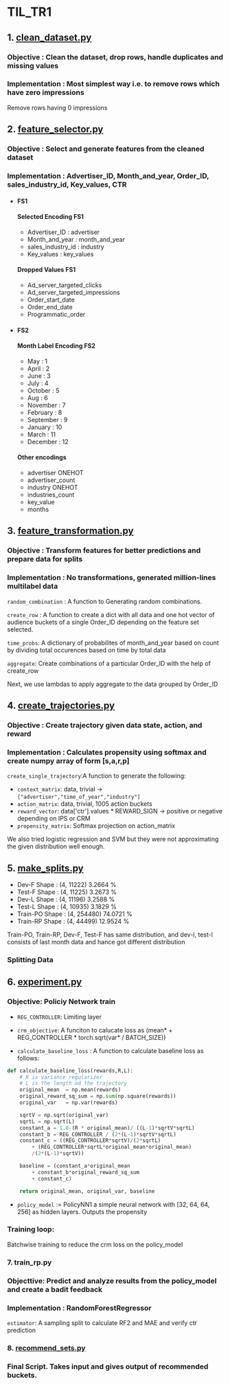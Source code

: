 # TIL_TR1

## 1. [clean_dataset.py](https://github.com/HimanshuMittal01/ctr-optimization/blob/master/clean_dataset.py)

### Objective : Clean the dataset, drop rows, handle duplicates and missing values

### Implementation : Most simplest way i.e. to remove rows which have zero impressions

Remove rows having 0 impressions

## 2. [feature_selector.py](https://github.com/HimanshuMittal01/ctr-optimization/blob/master/feature_selector.py)

### Objective : Select and generate features from the cleaned dataset

### Implementation : Advertiser_ID, Month_and_year, Order_ID, sales_industry_id, Key_values, CTR

-   #### FS1

    #### Selected Encoding FS1

    -   Advertiser_ID : advertiser
    -   Month_and_year : month_and_year
    -   sales_industry_id : industry
    -   Key_values : key_values

    #### Dropped Values FS1

    -   Ad_server_targeted_clicks
    -   Ad_server_targeted_impressions
    -   Order_start_date
    -   Order_end_date
    -   Programmatic_order

-   #### FS2

    #### Month Label Encoding FS2

    -   May : 1
    -   April : 2
    -   June : 3
    -   July : 4
    -   October : 5
    -   Aug : 6
    -   November : 7
    -   February : 8
    -   September : 9
    -   January : 10
    -   March : 11
    -   December : 12

    #### Other encodings

    -   advertiser ONEHOT
    -   advertiser_count
    -   industry ONEHOT
    -   industries_count
    -   key_value
    -   months

## 3. [feature_transformation.py](https://github.com/HimanshuMittal01/ctr-optimization/blob/master/feature_transformation.py)

### Objective : Transform features for better predictions and prepare data for splits

### Implementation : No transformations, generated million-lines multilabel data

`random_combination` : A function to Generating random combinations.

`create_row` : A function to create a dict with all data and one hot vector of audience buckets of a single Order_ID depending on the feature set selected.

`time_probs`: A dictionary of probabilites of month_and_year based on count by dividing total occurences based on time by total data

`aggregate`: Create combinations of a particular Order_ID with the help of create_row

Next, we use lambdas to apply aggregate to the data grouped by Order_ID

## 4. [create_trajectories.py](https://github.com/HimanshuMittal01/ctr-optimization/blob/master/create_trajectories.py)

### Objective : Create trajectory given data state, action, and reward

### Implementation : Calculates propensity using softmax and create numpy array of form [s,a,r,p]

`create_single_trajectory`:A function to generate the following:

-   `context_matrix`: data, trivial -> `["advertiser","time_of_year","industry"]`
-   `action_matrix`: data, trivial, 1005 action buckets
-   `reward_vector`: data['ctr'].values \* REWARD_SIGN -> positive or negative depending on IPS or CRM
-   `propensity_matrix`: Softmax projection on action_matrix

We also tried logistic regression and SVM but they were not approximating the given distribution well enough.

## 5. [make_splits.py](https://github.com/HimanshuMittal01/ctr-optimization/blob/master/make_splits.py)

- Dev-F Shape      : (4, 11222)     3.2664 %
- Test-F Shape     : (4, 11225)     3.2673 %
- Dev-L Shape      : (4, 11196)     3.2588 %
- Test-L Shape     : (4, 10935)     3.1829 %
- Train-PO Shape   : (4, 254480)    74.0721 %
- Train-RP Shape   : (4, 44499)     12.9524 %

Train-PO, Train-RP, Dev-F, Test-F has same distribution, and dev-l, test-l consists of last month data and hance got different distribution
### Splitting Data

## 6. [experiment.py](https://github.com/HimanshuMittal01/ctr-optimization/blob/master/experiment.py)

### Objective: Policiy Network train

-   `REG_CONTROLLER`: Limiting layer

-   `crm_objective`: A funciton to calucate loss as (mean* + REG_CONTROLLER \* torch.sqrt(var* / BATCH_SIZE))

-   `calculate_baseline_loss` : A function to calculate baseline loss as follows:
```python
def calculate_baseline_loss(rewards,R,L):
    # R is variance regularizer
    # L is the length od the trajectory
    original_mean  = np.mean(rewards)
    original_reward_sq_sum = np.sum(np.square(rewards))
    original_var   = np.var(rewards)

    sqrtV = np.sqrt(original_var)
    sqrtL = np.sqrt(L)
    constant_a = 1.0-(R * original_mean)/ ((L-1)*sqrtV*sqrtL)
    constant_b = REG_CONTROLLER / (2*(L-1)*sqrtV*sqrtL)
    constant_c = ((REG_CONTROLLER*sqrtV)/(2*sqrtL) 
        + (REG_CONTROLLER*sqrtL*original_mean*original_mean)
        /(2*(L-1)*sqrtV))

    baseline = (constant_a*original_mean 
        + constant_b*original_reward_sq_sum 
        + constant_c)

    return original_mean, original_var, baseline
```
-   `policy_model` := PolicyNN1 a simple neural network with [32, 64, 64, 256] as hidden layers. Outputs the propensity

### Training loop:

Batchwise training to reduce the crm loss on the policy_model

### 7. train_rp.py

### Objecttive: Predict and analyze results from the policy_model and create a badit feedback

### Implementation : RandomForestRegressor

`estimator`: A sampling split to calculate RF2 and MAE and verify ctr prediction

### 8. [recommend_sets.py](https://github.com/HimanshuMittal01/ctr-optimization/blob/master/recommend_sets.py)

### Final Script. Takes input and gives output of recommended buckets.
